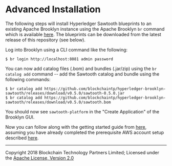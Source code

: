 Advanced Installation
=====================

The following steps will install Hyperledger Sawtooth blueprints to an existing
Apache Brooklyn instance using the Apache Brooklyn `br` command which is available
[here](https://brooklyn.apache.org/v/latest/ops/cli/). The blueprints can be downloaded from the latest release of this repository (see below).

Log into Brooklyn using a CLI command like the following:

    $ br login http://localhost:8081 admin password

You can now add catalog files (.bom) and bundles (.jar/zip) using the `br catalog add`
command -- add the Sawtooth catalog and bundle using the following commands:

    $ br catalog add https://github.com/blockchaintp/hyperledger-brooklyn-sawtooth/releases/download/v0.5.0/sawtooth-0.5.0.jar
    $ br catalog add https://github.com/blockchaintp/hyperledger-brooklyn-sawtooth/releases/download/v0.5.0/sawtooth.bom

You should now see `sawtooth-platform` in the "Create Application" of the Brooklyn GUI.

Now you can follow along with the getting started guide from [here](./getting-started.md#configure-and-add-an-aws-deployment-location), assuming you have already completed the prerequisite AWS account setup described [here](./aws-setup.md).


---
Copyright 2018 Blockchain Technology Partners Limited; Licensed under the [Apache License, Version 2.0](./LICENSE)
